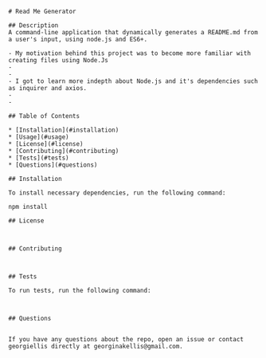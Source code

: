 

    # Read Me Generator
    
    ## Description
    A command-line application that dynamically generates a README.md from a user's input, using node.js and ES6+.
    
    - My motivation behind this project was to become more familiar with creating files using Node.Js
    - 
    - 
    - I got to learn more indepth about Node.js and it's dependencies such as inquirer and axios.
    - 
    - 
    
    ## Table of Contents 
    
    * [Installation](#installation)
    * [Usage](#usage)
    * [License](#license)
    * [Contributing](#contributing)
    * [Tests](#tests)
    * [Questions](#questions)
    
    ## Installation
    
    To install necessary dependencies, run the following command:
    
    npm install
    
    ## License
    
    
      
    ## Contributing
    
    
    
    ## Tests
    
    To run tests, run the following command:
    
    
    
    ## Questions
    
    
    If you have any questions about the repo, open an issue or contact georgiellis directly at georginakellis@gmail.com.
  